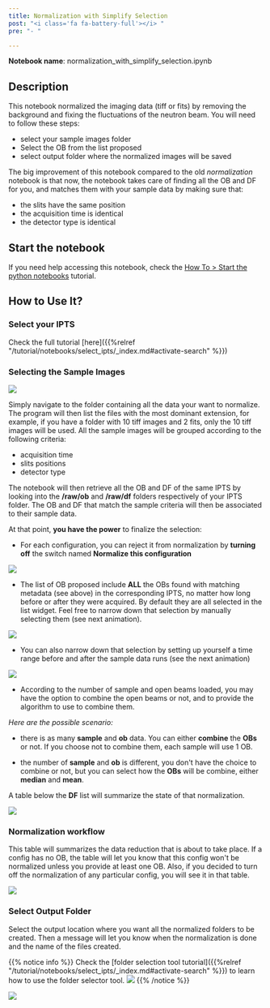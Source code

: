 ```yaml
---
title: Normalization with Simplify Selection
post: "<i class='fa fa-battery-full'></i> "
pre: "- "

---
```


**Notebook name**: normalization_with_simplify_selection.ipynb

## Description

This notebook normalized the imaging data (tiff or fits) by removing the background and fixing the fluctuations of the
neutron beam. You will need to follow these steps:

 * select your sample images folder
 * Select the OB from the list proposed 
 * select output folder where the normalized images will be saved

The big improvement of this notebook compared to the old *normalization* notebook is that now, the notebook takes
care of finding all the OB and DF for you, and matches them with your sample data by making sure that:

 * the slits have the same position
 * the acquisition time is identical
 * the detector type is identical

## Start the notebook

If you need help accessing this notebook, check the [How To > Start the python
notebooks](/tutorial/how_to_start_notebooks) tutorial.

## How to Use It?

### Select your IPTS

Check the full tutorial [here]({{%relref "/tutorial/notebooks/select_ipts/_index.md#activate-search" %}})</i>

### Selecting the Sample Images

<img src='/tutorial/notebooks/normalization_with_simplify_selection/images/selection_of_data.gif' />

Simply navigate to the folder containing all the data your want to normalize. The program will then list the
files with the most dominant extension, for example, if you have a folder with 10 tiff images and 2 fits, only the 10
tiff images will be used. All the sample images will be grouped according to the following criteria:

 * acquisition time
 * slits positions
 * detector type

The notebook will then retrieve all the OB and DF of the same IPTS by looking into the **/raw/ob** and **/raw/df** folders
respectively of your IPTS folder. The OB and DF that match the sample criteria will then be associated to their
sample data.

At that point, **you have the power** to finalize the selection:

 * For each configuration, you can reject it from normalization by **turning off** the switch named **Normalize this 
configuration**

<img src='/tutorial/notebooks/normalization_with_simplify_selection/images/turn_off_normalization.png' />

 * The list of OB proposed include **ALL** the OBs found with matching metadata (see above) in the corresponding IPTS,
no matter how long before or after they were acquired. By default they are all selected in the list widget. Feel free
to narrow down that selection by manually selecting them (see next animation).

<img src='/tutorial/notebooks/normalization_with_simplify_selection/images/manual_selection_of_obs.gif' />

 * You can also narrow down that selection by setting up yourself a time range before and after the sample data runs 
 (see the next animation)

<img src='/tutorial/notebooks/normalization_with_simplify_selection/images/custom_time_range.gif' />

 * According to the number of sample and open beams loaded, you may have the option to combine the open beams or not,
 and to provide the algorithm to use to combine them.
 
 *Here are the possible scenario:*
  
 * there is as many **sample** and **ob** data. You can either **combine** the **OBs** or not. If you choose not
    to combine them, each sample will use 1 OB.
 
 * the number of **sample** and **ob** is different, you don't have the choice to combine or not, but you can select 
    how the **OBs** will be combine, either **median** and **mean**.

 A table below the **DF** list will summarize the state of that normalization. 
 
<img src='/tutorial/notebooks/normalization_with_simplify_selection/images/how_to_combine.png' />

### Normalization workflow

This table will summarizes the data reduction that is about to take place. If a config has no OB, the table will let you
know that this config won't be normalized unless you provide at least one OB. Also, if you decided to turn off the
normalization of any particular config, you will see it in that table.

<img src='/tutorial/notebooks/normalization_with_simplify_selection/images/recap2.png' />
 
### Select Output Folder

Select the output location where you want all the normalized folders to be created. Then a message will let you know
when the normalization is done and the name of the files created.
 
{{% notice info %}}
Check the [folder selection tool tutorial]({{%relref "/tutorial/notebooks/select_ipts/_index.md#activate-search" %}})
to learn how to use the folder selector tool.
<img src='/tutorial/how_to_run_notebooks/images/file_folder_browser.png' />
{{% /notice %}}

<img src='/tutorial/notebooks/normalization_with_simplify_selection/images/output_message.png' />
